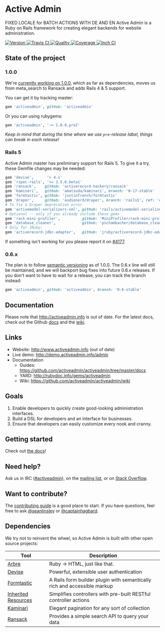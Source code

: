 # Active Admin

FIXED LOCALE for BATCH ACTIONS WITH DE AND EN
Active Admin is a Ruby on Rails framework for creating elegant backends for website administration.

[![Version         ](http://img.shields.io/gem/v/activeadmin.svg)                               ](https://rubygems.org/gems/activeadmin)
[![Travis CI       ](http://img.shields.io/travis/activeadmin/activeadmin/master.svg)           ](https://travis-ci.org/activeadmin/activeadmin)
[![Quality         ](http://img.shields.io/codeclimate/github/activeadmin/activeadmin.svg)      ](https://codeclimate.com/github/activeadmin/activeadmin)
[![Coverage        ](http://img.shields.io/coveralls/activeadmin/activeadmin.svg)               ](https://coveralls.io/r/activeadmin/activeadmin)
[![Inch CI         ](http://inch-ci.org/github/activeadmin/activeadmin.svg?branch=master)       ](http://inch-ci.org/github/activeadmin/activeadmin)

## State of the project

### 1.0.0

We're [currently working on 1.0.0](https://github.com/activeadmin/activeadmin/issues?milestone=18),
which as far as dependencies, moves us from meta_search to Ransack and adds Rails 4 & 5 support.

You can get it by tracking master:
```ruby
gem 'activeadmin', github: 'activeadmin'
```

Or you can using rubygems:
```ruby
gem 'activeadmin', '~> 1.0.0.pre2'
```

*Keep in mind that during the time where we use `pre`-release label, things can break in each release!*

### Rails 5

Active Admin master has preliminary support for Rails 5. To give it a try, these Gemfile changes may be needed:

```ruby
gem 'devise',      '> 4.x'
gem 'rspec-rails', '>= 3.5.0.beta1'
gem 'ransack',    github: 'activerecord-hackery/ransack'
gem 'kaminari',   github: 'amatsuda/kaminari', branch: '0-17-stable'
gem 'formtastic', github: 'justinfrench/formtastic'
gem 'draper',     github: 'audionerd/draper', branch: 'rails5', ref: 'e816e0e587'
# To fix a Draper deprecation error
gem 'activemodel-serializers-xml', github: 'rails/activemodel-serializers-xml'
# Optional -- only if you already include these gems
gem 'rack-mini-profiler',          github: 'MiniProfiler/rack-mini-profiler'
gem 'database_cleaner',            github: 'pschambacher/database_cleaner', branch: 'rails5.0', ref: '8dd9fa4'
# Only for JRuby:
gem 'activerecord-jdbc-adapter',   github: 'jruby/activerecord-jdbc-adapter', platforms: :jruby
```

If something isn't working for you please report it on [#4177](https://github.com/activeadmin/activeadmin/issues/4177).

### 0.6.x

The plan is to follow [semantic versioning](http://semver.org/) as of 1.0.0. The 0.6.x line will
still be maintained, and we will backport bug fixes into future 0.6.x releases. If you don't want
to have to wait for a release, you can track the branch instead:

```ruby
gem 'activeadmin', github: 'activeadmin', branch: '0-6-stable'
```

## Documentation

Please note that <http://activeadmin.info> is out of date. For the latest docs, check out the
Github [docs](https://github.com/activeadmin/activeadmin/tree/master/docs#activeadmin-documentation) and the [wiki](https://github.com/activeadmin/activeadmin/wiki).

## Links

* Website: <http://www.activeadmin.info> (out of date)
* Live demo: <http://demo.activeadmin.info/admin>
* Documentation
  * Guides: <https://github.com/activeadmin/activeadmin/tree/master/docs>
  * YARD: <http://rubydoc.info/gems/activeadmin>
  * Wiki: <https://github.com/activeadmin/activeadmin/wiki>

## Goals

1. Enable developers to quickly create good-looking administration interfaces.
2. Build a DSL for developers and an interface for businesses.
3. Ensure that developers can easily customize every nook and cranny.

## Getting started

Check out [the docs](https://github.com/activeadmin/activeadmin/blob/master/docs/0-installation.md)!

## Need help?

Ask us in IRC ([#activeadmin](https://webchat.freenode.net/?channels=activeadmin)), on the
[mailing list](http://groups.google.com/group/activeadmin), or on
[Stack Overflow](http://stackoverflow.com/questions/tagged/activeadmin).

## Want to contribute?

The [contributing guide](https://github.com/activeadmin/activeadmin/blob/master/CONTRIBUTING.md)
is a good place to start. If you have questions, feel free to ask
[@seanlinsley](https://twitter.com/seanlinsley) or [@captainhagbard](https://twitter.com/captainhagbard).

## Dependencies

We try not to reinvent the wheel, so Active Admin is built with other open source projects:

Tool                  | Description
--------------------- | -----------
[Arbre]               | Ruby -> HTML, just like that.
[Devise]              | Powerful, extensible user authentication
[Formtastic]          | A Rails form builder plugin with semantically rich and accessible markup
[Inherited Resources] | Simplifies controllers with pre-built RESTful controller actions
[Kaminari]            | Elegant pagination for any sort of collection
[Ransack]             | Provides a simple search API to query your data

[Arbre]: https://github.com/activeadmin/arbre
[Devise]: https://github.com/plataformatec/devise
[Formtastic]: https://github.com/justinfrench/formtastic
[Inherited Resources]: https://github.com/josevalim/inherited_resources
[Kaminari]: https://github.com/amatsuda/kaminari
[Ransack]: https://github.com/activerecord-hackery/ransack
